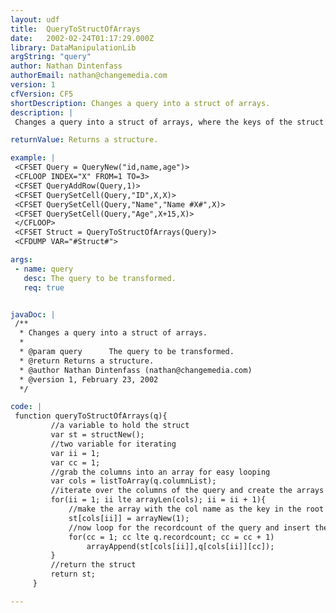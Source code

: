 ```yaml
---
layout: udf
title:  QueryToStructOfArrays
date:   2002-02-24T01:17:29.000Z
library: DataManipulationLib
argString: "query"
author: Nathan Dintenfass
authorEmail: nathan@changemedia.com
version: 1
cfVersion: CF5
shortDescription: Changes a query into a struct of arrays.
description: |
 Changes a query into a struct of arrays, where the keys of the struct are the column names in the query.  Each struct key holds an array of the values from the query. See also QueryToArrayOfStructs.

returnValue: Returns a structure.

example: |
 <CFSET Query = QueryNew("id,name,age")>
 <CFLOOP INDEX="X" FROM=1 TO=3>
 <CFSET QueryAddRow(Query,1)>
 <CFSET QuerySetCell(Query,"ID",X,X)>
 <CFSET QuerySetCell(Query,"Name","Name #X#",X)>
 <CFSET QuerySetCell(Query,"Age",X+15,X)>
 </CFLOOP>
 <CFSET Struct = QueryToStructOfArrays(Query)>
 <CFDUMP VAR="#Struct#">

args:
 - name: query
   desc: The query to be transformed.
   req: true


javaDoc: |
 /**
  * Changes a query into a struct of arrays.
  * 
  * @param query      The query to be transformed. 
  * @return Returns a structure. 
  * @author Nathan Dintenfass (nathan@changemedia.com) 
  * @version 1, February 23, 2002 
  */

code: |
 function queryToStructOfArrays(q){
         //a variable to hold the struct
         var st = structNew();
         //two variable for iterating
         var ii = 1;
         var cc = 1;
         //grab the columns into an array for easy looping
         var cols = listToArray(q.columnList);
         //iterate over the columns of the query and create the arrays of values
         for(ii = 1; ii lte arrayLen(cols); ii = ii + 1){
             //make the array with the col name as the key in the root struct
             st[cols[ii]] = arrayNew(1);
             //now loop for the recordcount of the query and insert the values
             for(cc = 1; cc lte q.recordcount; cc = cc + 1)
                 arrayAppend(st[cols[ii]],q[cols[ii]][cc]);
         }
         //return the struct
         return st;
     }

---
```


